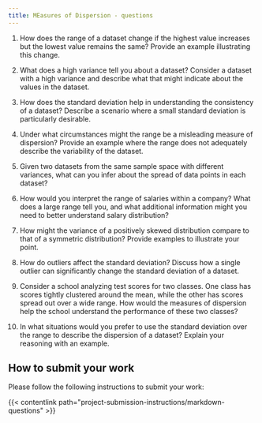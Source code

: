 ```yaml
---
title: MEasures of Dispersion - questions
---
```



1. How does the range of a dataset change if the highest value increases but the lowest value remains the same? Provide an example illustrating this change.

2. What does a high variance tell you about a dataset? Consider a dataset with a high variance and describe what that might indicate about the values in the dataset.

3. How does the standard deviation help in understanding the consistency of a dataset? Describe a scenario where a small standard deviation is particularly desirable.

4. Under what circumstances might the range be a misleading measure of dispersion? Provide an example where the range does not adequately describe the variability of the dataset.

5. Given two datasets from the same sample space with different variances, what can you infer about the spread of data points in each dataset?

6. How would you interpret the range of salaries within a company? What does a large range tell you, and what additional information might you need to better understand salary distribution?

7. How might the variance of a positively skewed distribution compare to that of a symmetric distribution? Provide examples to illustrate your point.

8. How do outliers affect the standard deviation? Discuss how a single outlier can significantly change the standard deviation of a dataset.

9. Consider a school analyzing test scores for two classes. One class has scores tightly clustered around the mean, while the other has scores spread out over a wide range. How would the measures of dispersion help the school understand the performance of these two classes?

10. In what situations would you prefer to use the standard deviation over the range to describe the dispersion of a dataset? Explain your reasoning with an example.



## How to submit your work

Please follow the following instructions to submit your work:

{{< contentlink path="project-submission-instructions/markdown-questions" >}}